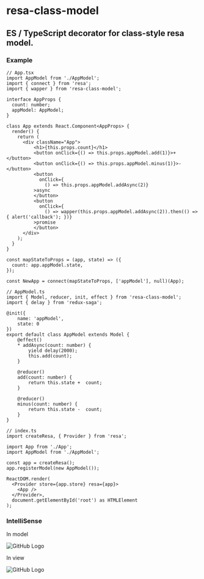 # resa-class-model

## ES / TypeScript decorator for class-style resa model.


### Example
```
// App.tsx
import AppModel from './AppModel';
import { connect } from 'resa';
import { wapper } from 'resa-class-model';

interface AppProps {
  count: number;
  appModel: AppModel;
}

class App extends React.Component<AppProps> {
  render() {
    return (
      <div className="App">
          <h1>{this.props.count}</h1>
          <button onClick={() => this.props.appModel.add(1)}>+</button>
          <button onClick={() => this.props.appModel.minus(1)}>-</button>
          <button
            onClick={
              () => this.props.appModel.addAsync(2)}
          >async
          </button>
          <button
            onClick={
              () => wapper(this.props.appModel.addAsync(2)).then(() => { alert('callback'); })}
          >promise
          </button>
      </div>
    );
  }
}

const mapStateToProps = (app, state) => ({
  count: app.appModel.state,
});

const NewApp = connect(mapStateToProps, ['appModel'], null)(App);
```
```
// AppModel.ts
import { Model, reducer, init, effect } from 'resa-class-model';
import { delay } from 'redux-saga';

@init({
    name: 'appModel',
    state: 0
})
export default class AppModel extends Model {
    @effect()
    * addAsync(count: number) {
        yield delay(2000);
        this.add(count);
    }

    @reducer()
    add(count: number) {
        return this.state +  count;
    }

    @reducer()
    minus(count: number) {
        return this.state -  count;
    }
}
```
```
// index.ts
import createResa, { Provider } from 'resa';

import App from './App';
import AppModel from './AppModel';

const app = createResa();
app.registerModel(new AppModel());

ReactDOM.render(
  <Provider store={app.store} resa={app}>
    <App />
  </Provider>,
  document.getElementById('root') as HTMLElement
);
```

### IntelliSense

In model

![GitHub Logo](https://github.com/wangtao0101/resa-class-model/blob/master/img/inmodel.png?raw=true)

In view

![GitHub Logo](https://github.com/wangtao0101/resa-class-model/blob/master/img/inview.png?raw=true)